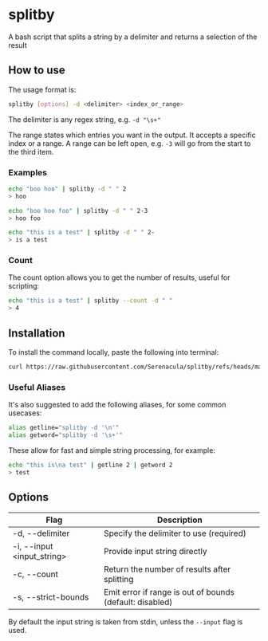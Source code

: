# splitby

A bash script that splits a string by a delimiter and returns a selection of the result

## How to use

The usage format is:

```sh
splitby [options] -d <delimiter> <index_or_range>
```

The delimiter is any regex string, e.g. `-d "\s+"`

The range states which entries you want in the output. It accepts a specific index or a range. A range can be left open, e.g. `-3` will go from the start to the third item.

### Examples

```sh
echo "boo hoo" | splitby -d " " 2
> hoo
```

```sh
echo "boo hoo foo" | splitby -d " " 2-3
> hoo foo
```

```sh
echo "this is a test" | splitby -d " " 2-
> is a test
```

### Count

The count option allows you to get the number of results, useful for scripting:

```sh
echo "this is a test" | splitby --count -d " "
> 4
```

## Installation

To install the command locally, paste the following into terminal:

```sh
curl https://raw.githubusercontent.com/Serenacula/splitby/refs/heads/main/splitby.sh > /usr/local/bin/splitby && chmod +x /usr/local/bin/splitby
```

### Useful Aliases

It's also suggested to add the following aliases, for some common usecases:

```sh
alias getline="splitby -d '\n'"
alias getword="splitby -d '\s+'"
```

These allow for fast and simple string processing, for example:

```sh
echo "this is\na test" | getline 2 | getword 2
> test
```

## Options

| Flag                       | Description                                              |
| -------------------------- | -------------------------------------------------------- |
| -d, --delimiter <regex>    | Specify the delimiter to use (required)                  |
| -i, --input <input_string> | Provide input string directly                            |
| -c, --count                | Return the number of results after splitting             |
| -s, --strict-bounds        | Emit error if range is out of bounds (default: disabled) |

By default the input string is taken from stdin, unless the `--input` flag is used.
